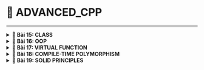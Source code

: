 <a name="top"></a>
# 📖 ADVANCED_CPP
----
<details>
<summary>🔖 <b>Bài 15: CLASS</b></summary>

### 📑 I. Khái niệm:

- Từ khóa `class` được dùng để định nghĩa một lớp, là một cấu trúc dữ liệu do người dùng tự định nghĩa có thể chứa dữ liệu và các hàm thành viên.
- Class là nền tảng của lập trình hướng đối tượng OOP trong C++.
- Định nghĩa Class (class definition hoặc template):
  
```cpp
class class_Name
{
    access_specifier:    // phạm vi truy cập là private, public, protected
    data member;         // những biến thành viên - thuộc tính attribute
    member funtions(){}  // hàm được khai báo bên trong class - phương thức method.
};
```

#### a) Access Specifier:
  - Kiểm soát quyền truy cập vào các thành viên của class.
  - Các cấp độ truy cập:
    - public: các thành viên class có thể truy cập được từ bên ngoài.
    - private: chỉ có thể truy cập trong chính class.
    - protected: truy cập trong class và bởi class con kế thừa.
    - Cấp độ mặc định là private.

> 👉 Ví dụ: Cấp độ truy cập public:
> - truy cập từ ngoài class.
> - truy cập bên trong class.

<details>
<summary>🔖 <b>publicEx.cpp</b></summary>

```cpp
#include <iostream>
using namespace std;

class User
{
    public:

    int a;
    double b;
    char c;

    void create()        // truy cập từ bên trong Class
    {
        User user1;      // user1 là đối tượng (object)

        user1.a = 30;
        user1.b = 20;
        user1.display();
    }

    void display();        // định nghĩa hàm bên trong class
    //{
    //    cout << a << endl;
    //    cout << b << endl;
    //}
};

void User::display()     // định nghĩa hàm bên ngoài class sử dụng toán tử `::`
{
    cout << a << endl;
    cout << b << endl;
}

int main()
{
    User user1, user2;    // user1, user2 là đối tượng (object)

    user1.a = 10;        // truy cập bên ngoài class
    user1.b = 20.6;

    user1.display();
    user1.create();
    return 0;
}
```

</details>

> 👉 Ví dụ: Cấp độ truy cập private:
> - không thể truy cập từ ngoài class, phải truy cập thông qua trung gian ở cấp độ public.
> - truy cập bên trong class.

<details>
<summary>🔖 <b>privateEx.cpp</b></summary>

```cpp
#include <iostream>
#include <string>

using namespace std;

class SinhVien
{
    private:
        string name;
        int age;
        int id;

    public:
        // Tự động +1 khi khởi tạo 1 object.
        SinhVien()
        {
            static int _id = 1;
            id = _id;
            _id++;
        }

        // Hàm kiểm tra xem tên có hợp lệ không
        bool checkName(string str)
        {
            for (int i = 0; i < str.length(); i++)
            {
                char c = str[i];
                if (!((c >= 'A' && c <= 'Z') || (c >= 'a' && c <= 'z') || (c == ' ')))
                {
                    return false;
                }
            }
            return true;
        }

        // Hàm kiểm tra xem tuổi có hợp lệ không
        bool checkAge(int age)
        {
            if (age <= 0) return false;
            return true;
        }

        // Hàm truy cập vào name cấp độ private
        void setName(string newName)
        {
            if (checkName(newName))
            {
                name = newName;
            }
            else
            {
                cout << "Unvalid name !" << endl;
                name = "";
            }
        }

        // Hàm truy cập vào age cấp độ private
        void setAge(int newAge)
        {
            if (checkAge(newAge))
            {
                age = newAge;
            }
            else
            {
                cout << "Unvalid age !" << endl;
                age = 0;
            }
        }

        // Hàm hiển thị
        void display()
        {
            cout << "Tên: " << name << endl;
            cout << "Tuổi: " << age << endl;
            cout << "MSV: " << id << endl;
        }
};

int main()
{
    SinhVien user1, user2;

    // phải truy cập các property ở cấp độ private thông qua hàm setName ở cấp độ public
    user1.setName("A");      
    user1.setAge(1);    
    user1.display();        

    cout << endl;

    user2.setName("B");
    user2.setAge(2);
    user2.display();

    cout << endl;
    
    return 0;
}
```

</details>

> 👉 Ví dụ: Cấp độ truy cập protected:
> - không thể truy cập từ ngoài class, phải truy cập thông qua trung gian ở cấp độ public.
> - truy cập bên trong base class và derived class.

```cpp
#include <iostream>
#include <string>

using namespace std;

class DoiTuong
{
    protected:
        string name;
        int age;
        int id;

        bool checkName(string str)
        {
            for (int i = 0; i < str.length(); i++)
            {
                char c = str[i];
                if (!((c >= 'A' && c <= 'Z') || (c >= 'a' && c <= 'z') || (c == ' ')))
                {
                    return false;
                }
            }
            return true;
        }

        bool checkAge(int age)
        {
            if (age <= 0) return false;
            return true;
        }

    public:
    
        DoiTuong()
        {
            static int _id = 1;
            id = _id;
            _id++;
        }

        void setName(string newName)
        {
            if (checkName(newName))
            {
                name = newName;
            }
            else
            {
                cout << "Unvalid name !" << endl;
                name = "";
            }
        }

        void setAge(int newAge)
        {
            if (checkAge(newAge))
            {
                age = newAge;
            }
            else
            {
                cout << "Unvalid age !" << endl;
                age = 0;
            }
        }

        string getName()
        {
            return name;
        }

        void display()
        {
            cout << "Tên: " << getName() << endl;
            cout << "Tuổi: " << age << endl;
            cout << "MSV: " << id << endl;
        }
};

class SinhVien : public DoiTuong
{
    private:
        string chuyenNganh;
    public:
        void create()
        {
            // Kế thừa được cả method và property cấp độ protected trong DoiTuong
            SinhVien sv1;
            sv1.setAge(6);
            sv1.age;
            sv1.checkAge(6);
        }
};

int main()
{
    SinhVien user1, user2;

    // Kế thừa được những method cấp độ public trong class DoiTuong, không kế thừa được cấp độ protected trong DoiTuong
    user1.setAge(9);
    user1.setName("n");

    return 0;
}
```


#### b) Special Member Functions - Methods:

- Constructor:
  - Là một hàm - method, có 3 dạng:
    - Không tham số.
    - Có tham số.
    - Danh sách khởi tạo (Initialization list).
  - Đặc điểm:
    - Không có kiểu trả về.
    - Trùng tên với class.
    - Dùng để khởi tạo những giá trị cho các biến trong class.
    - Tự động gọi khi khởi tạo một object.
  
> 👉 Ví dụ:
>     - Sử dụng Constructor để khởi tạo cho các biến mà không cần qua các object.

> Constructor không có tham số:

<details>
<summary>🔖 <b>constructor.cpp</b></summary>

```c
#include <iostream>
using namespace std;

class User
{
    public:
        int a;
        double b;
        char c;

        // Constructor
        User() 
        {
            a = 1;
            b = 2.5;
            c = 'A';
        }

        void create()   // hàm
        {
            User user1;

            user1.a = 30;
            user1.b = 20;
            user1.display();
        }

        void display();  // hàm
        // {
        //     cout << a << endl;
        //     cout << b << endl;
        // }
};

void User::display()
{
    cout << a << endl;
    cout << b << endl;
    cout << c << endl;
}

int main()
{
    User user1, user2;

    // user1.a = 10;
    // user1.b = 20.6;

    user1.display();

    return 0;
}
```

> ➡️ Kết quả:
>
> ![image](https://github.com/user-attachments/assets/08f00124-8019-4d29-8359-0ab84d586715)

</details>

> Constructor có tham số:
> - Có 2 loại:
>   - Có giá trị mặc định: khi khởi tạo object không cần thiết truyền giá trị.
 ```cpp
      User(int _a = 1, double _b = 2, char _c = 'd')
       {
            a = _a;
            b = _b;
            c = _c;
       }
 ```
>   - Không có giá trị mặc định: khi khởi tạo object bắt buộc phải truyền giá trị.

<details>
<summary>🔖 <b>constructor.cpp</b></summary>

```cpp
#include <iostream>
using namespace std;

class User
{
    public:
        int a;
        double b;
        char c;

        // Constructor
        User(int _a, double _b, char _c)   // tham số không có giá trị mặc định
        {
            a = _a;
            b = _b;
            c = _c;
        }

        void create()   // hàm
        {
            User user1(2,4,'c');
            user1.display();
        }

        void display();  // hàm
        // {
        //     cout << a << endl;
        //     cout << b << endl;
        // }
};

void User::display()
{
    cout << a << endl;
    cout << b << endl;
    cout << c << endl;
}

int main()
{
    User user1(1, 2, 'a'), user2(3,4,'b');

    user1.display();

    user2.display();

    return 0;
}
```

> ➡️ Kết quả:
>
> ![image](https://github.com/user-attachments/assets/bfd48341-5b1f-4dae-bbc3-949a0198b721)

</details>

> Constructor danh sách khởi tạo:
>  - Liệt kê ra một danh sách các biến và các giá trị sẽ truyền vào cho các biến đó.
>  - Không cần phải gán giá trị cho các biến nữa.
>  - Sử dụng dấu ':' để Compiler biết mình sử dụng danh sách khởi tạo.
>  - Câu lệnh bên trong body sẽ được thực thi sau danh sách khởi tạo.
 ```cpp
      User(int _a = 1, double _b = 2, char _c = 'd')
       : a(_a), b(_b), c(_c){}
 ```

- Destructor:
  - Là một hàm - method, không có tham số.
  - Đặc điểm:
    - Không có kiểu trả về.
    - Trùng tên với class, nhưng có thêm dấu '~' phía trước.
    - Tự động gọi trước khi một object được thu hồi.
    - Dùng để xóa dữ liệu của các biến.
  
> 👉 Ví dụ:
> - Trước khi các object cục bộ trong stack được thu hổi ở hàm main thì destructor sẽ được tự động gọi ra.

<details>
<summary>🔖 <b>destructor.cpp</b></summary>

```cpp
#include <iostream>
using namespace std;

class User
{
    public:
        int a;
        double b;
        char c;

        // Constructor
        User(int _a, double _b, char _c) 
        {
            a = _a;
            b = _b;
            c = _c;
        }

        // Destructor
        ~User() 
        {
            printf("Destructor!\n");
            a = b = 0;
            c = '\n';
            display();
        }

        void display();
        // {
        //     cout << a << endl;
        //     cout << b << endl;
        // }
};

void User::display()
{
    cout << a << endl;
    cout << b << endl;
    cout << c << endl;
}

int main()
{
    User user1(1, 2, 'a'), user2(3,4,'b');

    user1.display();

    user2.display();

    return 0;
}
```

> ➡️ Kết quả:
>
> ![image](https://github.com/user-attachments/assets/1836ffd8-1085-4c2b-b3dc-fac7b77a8304)

</details>

#### c) Từ khóa static trong class:

- Biến static trong class:
  - Khi 1 biến static được khai báo trong class, thì tất cả các object sẽ dùng chung địa chỉ của biến đó.
  - Khai báo trong class và khởi tạo bên ngoài class.
 
<details>
<summary>🔖 <b>staticEx.cpp</b></summary>

```cpp
#include <iostream>
using namespace std;

class User
{
    public:
        static int x;
        static int *d;

};

int User::x = 0;

int* User::d = nullptr;

int main()
{
    User user1, user2;

    user1.x = 100;
    cout << "x: " << user1.x << endl;

    user2.x = 200;
    cout << "x: " << user2.x << endl;

    return 0;
}
```

> ➡️ Kết quả:
>
> ![image](https://github.com/user-attachments/assets/9954845c-74c7-4b53-8913-5750c35cfb2c)

</details>

- Hàm static trong class:
  - Độc lập với các object, không cần thông qua object gọi ra, có thể gọi trực tiếp từ class.
  - Có thể được gọi khi không có object nào tồn tại.
  - Chỉ được sử dụng các biến static.

<details>
<summary>🔖 <b>staticMethod.cpp</b></summary>

```cpp
#include <iostream>
using namespace std;

class User
{
    public:
        int a;
        static int x;

        static void test()
        {
            cout << "static method\n";
            cout << x;                      // chỉ sử dụng được biến static
        }
};

int User::x = 0;


int main()
{
    User user1, user2;

    user1.test;     // gọi qua object

    User::test();   // gọi trực tiếp từ class

    return 0;
}
```

</details>

[🔼 _UP_](#top)

</details>


<details>
<summary>🔖 <b>Bài 16: OOP</b></summary>

### 📑 I. Khái niệm:

#### 1. Tính đóng gói: 

- Tính đóng gói (Encapsulation) là ẩn đi các property khỏi người dùng. Nghĩa là khai báo các property ở quyền truy cập private hoặc protected, không thể truy cập chúng từ các object bên ngoài.

```cpp
class SinhVien
{
    private:
        string name;    // tính đóng gói
        int age;        // tính đóng gói
        int id;         // tính đóng gói
}
```

#### 2. Tính trừu tượng: 

- Tính trừu tượng là ẩn đi các hàm khỏi người dùng. Nghĩa là khai báo các hàm ở quyền truy cập private hoặc protected, không thể truy cập chúng từ các object bên ngoài.

```cpp
class SinhVien
{
    private:
       /* Tính trừu tượng: khai báo, định nghĩa hàm ở cấp private*/
        // Hàm kiểm tra xem tên có hợp lệ không
        bool checkName(string str)
        {
            for (int i = 0; i < str.length(); i++)
            {
                char c = str[i];
                if (!((c >= 'A' && c <= 'Z') || (c >= 'a' && c <= 'z') || (c == ' ')))
                {
                    return false;
                }
            }
            return true;
        }

        // Hàm kiểm tra xem tuổi có hợp lệ không
        bool checkAge(int age)
        {
            if (age <= 0) return false;
            return true;
        }
}
```

- Hàm setter dùng để cài dữ liệu, còn hàm getter dùng để lấy dữ liệu.

```cpp
class SinhVien
{
    private:
        string name;
        int age;
        int id;

    public:
        // Constructor
        SinhVien()
        {
            static int _id = 1;
            id = _id;
            _id++;
        }

        // setter
        void setName(string newName)
        {
            if (checkName(newName))
            {
                name = newName;
            }
            else
            {
                cout << "Unvalid name !" << endl;
                name = "";
            }
        }

        // setter: đặt dữ liệu
        void setAge(int newAge)
        {
            if (checkAge(newAge))
            {
                age = newAge;
            }
            else
            {
                cout << "Unvalid age !" << endl;
                age = 0;
            }
        }

        // getter: lấy dữ liệu
        string getName()
        {
            return name;
        }

        // Hàm hiển thị
        void display()
        {
            cout << "Tên: " << getName << endl;
            cout << "Tuổi: " << age << endl;
            cout << "MSV: " << id << endl;
        }
};
```

#### 3. Tính kế thừa: 

- Một class có thể sử dụng lại những property hay method được khai báo trong những class khác.
- Chỉ có thể kế thừa được những property và method ở cấp độ public, protected trong base class còn private thì không thể kế thừa.
- Cú pháp:
  - `class derivedclass : public baseclass`
  - Đa kế thừa: `class derivedClass : public baseclass1, protected baseclass2, private baseclass3`
- Có 3 kiểu kế thừa:
  - public, private và protected.

- Cách truy cập của các property hay method trong base class:

|Cấp độ truy cập|Base class|Derived class|Thông qua object|
|:---:|:---:|:---:|:---:|
|`public`|✔️|✔️|✔️|
|`protected`|✔️|✔️|❌|
|`private`|✔️|❌|❌|

- Cách chuyển đổi cấp độ truy cập khi kế thừa từ các cấp truy cập của base class:

|Kiểu kế thừa|public|protected|private|
|:---:|:---:|:---:|:---:|
|`public`|giữ nguyên|giữ nguyên|không kế thừa|
|`protected`|protected|protected|không kế thừa|
|`private`|private|private|không kế thừa|

> 👉 Ví dụ: Các trường hợp kế thừa cấp độ public, protected, private.

<details>
<summary>🔖 <b>main.cpp</b></summary>
  
```cpp
#include <iostream>
#include <string>

using namespace std;

class BaseClass
{
    public:
        int a;
    
    protected:
        int b;

    private:
        int c;
};

class publicDerivedClass : public BaseClass
{
    public:
        void testPublic()
        {
            a = 1;          // truy cập được vào cấp public
            b = 2;          // truy cập được vào protected
            // c = 3;       // không thể truy cập vào cấp private của BaseClass
        }

};

class protectedDerivedClass : protected BaseClass
{
    public:
        void testProtected()
        {
            a = 1;          // truy cập được vào cấp public và trở thành protected trong protectedDerivedClass
            b = 2;          // truy cập được vào cấp protected và trở thành protected trong protectedDerivedClass
            // c = 3;       // không thể truy cập vào cấp private của BaseClass
        }

};

class privateDerivedClass : private BaseClass
{
    public:
        void testPrivate()
        {
            a = 1;          // truy cập được vào cấp public và trở thành private trong privateDerivedClass
            b = 2;          // truy cập được vào cấp protected và trở thành private trong privateDerivedClass
            // c = 3;       // không thể truy cập vào cấp private của BaseClass
        }

};

int main()
{
    // Kế thừa public
    publicDerivedClass pb;
    pb.a = 1;                   // a giữ nguyên là public
    //pb.b = 2;                 // b giữ nguyên là protected: không truy cập được từ bên ngoài
    //pb.c = 3;                 // c giữ nguyên là private: không được kế thừa

    // Kế thừa protected
    protectedDerivedClass pt;
    //pt.a = 1;                 // a trở thành protected: không truy cập được từ bên ngoài
    //pb.b = 2;                 // b trở thành protected: không truy cập được từ bên ngoài
    //pb.c = 3;                 // c giữ nguyên là private: không được kế thừa

    // Kế thừa private
    privateDerivedClass pv;
    //pt.a = 1;                 // a trở thành private: không truy cập được từ bên ngoài
    //pb.b = 2;                 // b trở thành private: không truy cập được từ bên ngoài
    //pb.c = 3;                 // c giữ nguyên là private: không được kế thừa
}
```

</details>

> 👉 Ví dụ: Đa kế thừa và diamond problem

<details>
<summary>🔖 <b>main.cpp</b></summary>

```
#include <iostream>
#include <string>

using namespace std;

class A
{
    public:
        A() { cout << "Constructor A\n"; }

        void displayA() { cout << "Day la lop A\n"; } 
};

class B : public A{
    public: 
        B(){ cout << "Constructor A\n"; }

        void displayB() { cout << "Day la lop B\n"; } 
};

class C : public A{
    public: 
        C(){ cout << "Constructor C\n"; }

        void displayC() { cout << "Day la lop C\n"; } 
};

class D : public B, public C{
    public: 
        D(){ cout << "Constructor D\n"; }

        void displayD() { cout << "Day la lop D\n"; } 
};

int main()
{
    D d;

    d.displayB();       // kế thừa hàm displayB từ B
    d.displayC();       // kế thừa hàm displayB từ C
    d.displayD();       // kế thừa hàm displayB từ D
    // d.displayA();    --> diamond problem: có kế thừa A gián tiếp qua B và C nhưng vì có 2 phiên bản của A nên Compiler thông báo lỗi

    d.B::displayA();    // kế thừa hàm displayA gián tiếp thông qua B
    d.C::displayA();    // kế thừa hàm displayA gián tiếp thông qua C

    return 0;
}
```

</details>

#### 4. Tính đa hình:

- Tính đa hình (Polymorphism) có nghĩa là nhiều dạng, và nó xảy ra khi có nhiều class có liên quan với nhau thông qua kế thừa.
- Tính đa hình có thể được chia thành 2 loại chính tương đương với 2 giai đoạn chính của chương trình (Compile-time và Run-time):
  - Đa hình tại thời điểm biên dịch (Compile-time Polymorphism).
  - Đa hình tại thời điểm chạy (Run-time Polymorphism).

- Đa hình tại thời điểm chạy (Run-time Polymorphism):
  - Xảy ra khi trình biên dịch không thể biết trước chính xác hàm nào sẽ được gọi – nó sẽ quyết định khi chương trình chạy, tùy theo đối tượng thực sự.
  - Cách dùng:
    - Kế thừa + hàm ảo (virtual).
    - Gọi qua con trỏ hoặc tham chiếu đến lớp cha.

> 👉 Ví dụ: Đa hình với down-casting và up casting
> - up-casting: luôn luôn an toàn và in đủ thông tin.
> - down-casting: có thể bị lỗi và không in ra đủ thông tin.

<details>
<summary>🔖 <b>main.cpp</b></summary>

```
#include "OOPex3.hpp"

int main()
{
    SinhVien sv1;
    sv1.setAge(20);
    sv1.setName("A");
    sv1.setCN("DTD");
    sv1.display();

    cout << endl;

    HocSinh hs1;
    hs1.setAge(7);
    hs1.setName("B");
    hs1.setLH("2A");
    //hs1.display();

    DoiTuong *dt;

    dt = &sv1;                      
    //dt->display();                // không in ra CN vì sv1 đã được ép kiểu ngầm định về class DoiTuong
    ((SinhVien*)dt)->display();     // down-casting: ép kiểu từ base class xuống derived class

    cout << endl;

    dt = &hs1;          
    dt->display();                  // không in ra LH vì hs1 đã được ép kiểu ngầm định về class DoiTuong

    cout << endl;

    SinhVien *sv = &sv1;
    ((DoiTuong*)sv)->display();     // up-casting: ép kiểu từ derived class lên base class

    DoiTuong dt1;
    dt1.setName("C");
    dt1.setAge(9);
    dt = &dt1;
    ((SinhVien*)dt)->display();     // lỗi: cố truy cập vào Chuyên ngành mặc dù không đủ thông tin


    return 0;
}
```

> ➡️ Kết quả:
>
> ![image](https://github.com/user-attachments/assets/f9372d06-d46f-401b-85c5-e26e23cfb8b7)

</details>

[🔼 _UP_](#top)

</details>

<details>
<summary>🔖 <b>Bài 17: VIRTUAL FUNCTION</b></summary>

### 📑 I. Khái niệm:

- Virtual Function - Hàm ảo là một hàm thành viên được khai báo trong base class đi kèm từ khóa `virtual`.
- Khi một hàm là `virtual`, nó có thể được ghi đè (override) trong base class để cung cấp cách triển khai riêng.
- Khi gọi một hàm ảo thông qua con trỏ hoặc tham chiếu đến derived class, hàm được gọi sẽ được quyết định dựa trên đối tượng thực tế mà con trỏ hoặc tham chiếu mà nó đang trỏ tới mà không dựa vào kiểu của con trỏ.
  
- Pure Virtual Function - Hàm thuần ảo là một hàm ảo không có định nghĩa trong base class, được khai báo với cú pháp = 0 và khiến base class trở thành class trừu tượng, nghĩa là không thể tạo đối tượng từ class này.
  - Abstract Class:
    - Có ít nhất một hàm thuần ảo.
  - Interface:
    - Là lớp từu tượng chỉ chứa hàm thuần ảo và không có dữ liệu thành viên.

> 👉 Ví dụ: Hàm ảo
> - sử dụng từ khóa virtual cho hàm ở base class.
> - hàm được gọi sẽ được quyết định bởi đối tượng mà con trỏ trỏ tới.
> - không cần phải ép kiểu up, down casting.

<details>
<summary>🔖 <b>virtual.hpp</b></summary>

```
#ifndef VIRTUAL_HPP
#define VIRTUAL_HPP


#include <iostream>
#include <string>

using namespace std;

class DoiTuong
{
    protected:
        string name;
        int age;
        int id;

        bool checkName(string str)
        {
            for (int i = 0; i < str.length(); i++)
            {
                char c = str[i];
                if (!((c >= 'A' && c <= 'Z') || (c >= 'a' && c <= 'z') || (c == ' ')))
                {
                    return false;
                }
            }
            return true;
        }

        bool checkAge(int age)
        {
            if (age <= 0) return false;
            return true;
        }

    public:
    
        DoiTuong()
        {
            static int _id = 1;
            id = _id;
            _id++;
        }

        void setName(string newName)
        {
            if (checkName(newName))
            {
                name = newName;
            }
            else
            {
                cout << "Unvalid name !" << endl;
                name = "";
            }
        }

        void setAge(int newAge)
        {
            if (checkAge(newAge))
            {
                age = newAge;
            }
            else
            {
                cout << "Unvalid age !" << endl;
                age = 0;
            }
        }

        string getName()
        {
            return name;
        }

        virtual void display()
        {
            cout << "Tên: " << getName() << endl;
            cout << "Tuổi: " << age << endl;
            cout << "MSV: " << id << endl;
        }
};

class SinhVien : public DoiTuong
{
    private:
        string chuyenNganh;
    public:
        void setCN(string newCN)
        {
            chuyenNganh = newCN;
        }

        string getCN()
        {
            return chuyenNganh;
        }

        void display()      // overload: hàm trùng tên dùng để mở rộng tính năng
        {
            DoiTuong::display();
            cout << "Chuyên ngành: " << getCN() << endl;
        }
};

class HocSinh : public DoiTuong

{
    private:
        string chuyenNganh;
    public:
        void setLH(string newCN)
        {
            chuyenNganh = newCN;
        }

        string getLH()
        {
            return chuyenNganh;
        }

        void display()      // overload: hàm trùng tên dùng để mở rộng tính năng
        {
            DoiTuong::display();
            cout << "Lớp: " << getLH() << endl;
        }
};

#endif // VIRTUAL_HPP
```

</details>

<details>
<summary>🔖 <b>virtual.cpp</b></summary>

```
#include "OOPex3.hpp"

int main()
{
    SinhVien sv1;
    sv1.setAge(20);
    sv1.setName("A");
    sv1.setCN("DTD");
    sv1.display();

    cout << endl;

    HocSinh hs1;
    hs1.setAge(7);
    hs1.setName("B");
    hs1.setLH("2A");
    //hs1.display();

    DoiTuong *dt;

    dt = &sv1;                          // dựa vào đối tượng thực tế là sv1 thuộc class SinhVien
    dt->display();                      // hàm display được gọi ra sẽ phụ thuộc vào đối tượng là sv1 nằm ở class SinhVien
    //((SinhVien*)dt)->display();       // khi sử dụng virtual ở base class thì không cần phải ép kiểu nữa

    cout << endl;

    dt = &hs1;          
    dt->display();                      

    return 0;
}
```

> ➡️ Kết quả:
>
> ![image](https://github.com/user-attachments/assets/e4cbe1ac-c4ff-49d9-a0a5-6de08a3d3e18)

</details>

> 👉 Ví dụ: Từ khóa `override`
> - `override` dùng để ghi đè một hàm ảo (virtual function) trong base class bằng một phiên bản mới trong derived class.

<details>
<summary>🔖 <b>override.cpp</b></summary>

```
#include <iostream>
using namespace std;

class BaseClass{
    public:
        virtual void display(){                            // Hàm ảo
            cout << "display from class cha" << endl;
        }
};

class DerivedClass : public BaseClass{
    public:
        void display() override{                           // Ghi đè hàm ảo
            cout << "display from class con" << endl;
        }
};

int main(){
    BaseClass *ptr;
    DerivedClass obj;

    // trỏ con trỏ BaseClass cha đến đối tượng class DerivedClass
    ptr = &obj;

    // Gọi hàm ảo
    ptr->display();
}
```

</details>

> 👉 Ví dụ: Hàm thuần ảo
> - Không có định nghĩa trong base class, buộc phải override trong derived class.

```
#include <iostream>
using namespace std;

class BaseClass{
    public:
        virtual void display() = 0;                     // Hàm thuần ảo
};

class DerivedClass : public BaseClass{
    public:
        void display() override{                        // Ghi đè hàm thuần ảo
            cout << "display from class con" << endl;
        }
};

int main()
{

    BaseClass *ptr;
    DerivedClass obj;

    ptr = &obj;
    ptr->display();

    return 0;
}
```

[🔼 _UP_](#top)

</details>

<details>
<summary>🔖 <b>Bài 18: COMPILE-TIME POLYMORPHISM</b></summary>

### 📑 I. Khái niệm:

- Đa hình tại thời điểm biên dịch (Compile-time):
  - Là đa hình được quyết định ngay khi biên dịch (compile-time).
  - Cách dùng:
    - Function overloading (nạp chồng hàm)
    - Operator overloading (nạp chồng toán tử)
    - Templates (khuôn mẫu hàm/lớp)

#### 1. Function Overloading:
- Nạp chồng hàm là việc định nghĩa nhiều hàm cùng tên nhưng khác tham số trong cùng một phạm vi.
- Trình biên dịch sẽ chọn hàm phù hợp dựa trên kiểu và số lượng đối số khi gọi hàm.

> 👉 Ví dụ: Nạp chồng hàm trong class

<details>
<summary>🔖 <b>overload.cpp</b></summary>

```
#include <iostream>
#include <string>
using namespace std;

class TinhToan{
    private:
        int a;
        int b;
    public:
        // Cùng tên method nhưng bắt buộc khác tham số, không bắt buộc khác kiểu trả về
        double tong(int a, int b){
            return a+b;
        }
        // int tong(int a, int b){                      --> lỗi vì chỉ khác kiểu trả về
        //     return a+b;
        // }
        double tong(int a, int b, int c, double d){
            return (double)a+b+c+d;
        }
        double tong(int a, double b){
            return (double)a+b;
        }
};

int main(int argc, char const *argv[])
{
    TinhToan th, th1, th2;
    cout << th.tong(2, 5) << endl;
    cout << th1.tong(2, 5, 7, 6.7) << endl;
    cout << th2.tong(2, 3.5) << endl;
    return 0;
}
```

> ➡️ Kết quả:
>
> ![image](https://github.com/user-attachments/assets/b2fe0f87-de0d-4113-aa50-c8add363cdf9)

</details>

#### 2. Operator Overloading:
- Nạp chồng toán tử (Operator Overloading) là việc định nghĩa lại cách hoạt động của các toán tử (+, -, , =, ==, <<, >>,...) cho các kiểu dữ liệu do người dùng định nghĩa (class/struct).
- Cú pháp:

```
<return_type> operator symbol (parameter)
{
    // logic của toán tử
}
```

- Các toán tử có thể định nghĩa lại:

```
+	–	*	/	%	^	&	|	~	!	=	<	>	+=	-=	*=
/=	%=	^=	&=	|=	<<	>>	>>=		<<=	==	!=	<=	>=	&&	||	++
—	->*	,	->	[]	()	new	delete	new[]	delete[]
```

- Các toán tử không thể định nghĩa lại:
  - Toán tử `.`
  - Toán tử phạm vi `::`
  - Toán tử điều kiện `?:`
  - Toán tử sizeof

> 👉 Ví dụ: Nạp chồng toán tử trong class
> - Nạp chồng toán tử để cộng phần thực và phần ảo của đối tượng hiện tại với đối tượng được truyền vào.
> - Và để so sánh `==` giữa 2 số phức.

<details>
<summary>🔖 <b>operatoroverload.cpp</b></summary>

```
#include <iostream>
using namespace std;

class Complex
{
    private:
        double realPart;    
        double imagPart;    
   
    public:
        Complex(double real = 0, double imag = 0): realPart(real), imagPart(imag){}                 // Constructor có 2 tham số mặc định

        Complex operator + (const Complex other) const                                              // nạp chồng toán tử +: để cộng với đối số truyền vào
        {
            Complex result;
            result.realPart = this->realPart + other.realPart;                                      // cộng phần thực của đối tượng hiện tại với phần thực của đối tượng truyền vào
            result.imagPart = this->imagPart + other.imagPart;
            return result;
        }

        // nạp chồng toán tử so sánh bằng (==)
        bool operator == (const Complex other) const                                    
        {
            return (this->realPart == other.realPart && this->imagPart == other.imagPart);          // so sánh phần thực và phần ảo của đối tượng hiện tại với đối tượng truyền vào
        }

        // hàm hiển thị
        void display() const
        {
            cout << realPart << " + " << imagPart << "i" << endl;
        }
};

int main()
{
    Complex c1(3,4);
    Complex c2(5,6);
    Complex c3 = c1 + c2;
    c1.display();
    c2.display();
    c3.display();

    if (c1 == c2){
        cout << "Hai số phức bằng nhau" << endl;
    } else {
        cout << "Hai số phức không bằng nhau" << endl;
    }
    return 0;
}

```

> ➡️ Kết quả:
>
> ![image](https://github.com/user-attachments/assets/f689e084-252a-4073-b981-6b29b1469d4d)

</details>

> 👉 Ví dụ: Con trỏ `this`
> - Con trỏ `this` là một con trỏ ẩn (ẩn danh) có sẵn trong mọi hàm thành viên (method) của class. Nó trỏ đến chính đối tượng hiện tại.
> - Con trỏ `this` chính là con trỏ trỏ đến object gọi hàm setName có kiểu là Student*.
> - Con trỏ `this` là một con trỏ hằng không thể thay đổi giá trị của nó, chỉ thay đổi được giá trị mà nó trỏ tới.

```
class Student
{
    private:
        std::string name;
    public:
        void setName(std::string name)
        {
            this->name = name; 
        }
};
```

### 📑 II. Pass by Value và Pass by reference:

#### 1. Pass by Value - Truyền theo giá trị:
- Khi truyền giá trị, một bản sao của biến được truyền vào hàm.
- Hàm sẽ làm việc trên bản sao nên không ảnh hưởng đến biến gốc.
> 👉 Ví dụ minh họa:
> - Truyền vào hàm modify giá trị của a thì giá trị a đó chỉ là một bản sao dữ liệu nên không có tác động gì tới biến gốc.
```
void modify(int x){ x = x + 10;}

int main()
{
    int a = 5;
    modify(a);
    cout << a << endl; // Output: 5
}
```

#### 2. Pass by Reference - Truyền theo tham chiếu:
- Khi truyền theo tham chiếu, ta truyền chính biến gốc vào hàm.
- Hàm có thể thay đổi giá trị của biến gốc đó.
> 👉 Ví dụ minh họa:
> - Truyền vào hàm modify tham chiếu của a nên khi thay đổi nó sẽ thay đổi luôn cả biến gốc.
```
void modify(int& x){ x = x + 10;}

int main()
{
    int a = 5;
    modify(a);
    cout << a << endl; // Output: 5
}
```

[🔼 _UP_](#top)

</details>

<details>
<summary>🔖 <b>Bài 19: SOLID PRINCIPLES</b></summary>

### 📑 I. Khái niệm:
- SOLID là tập hợp 5 nguyên tắc thiết kế phần mềm giúp tạo ra mã nguồn dễ bảo trì, mở rộng và linh hoạt hơn.

#### 1. S - Single Responsibility Principle (SRP) - Nguyên tắc đơn trách nhiệm:
- Mỗi class chỉ nên làm một nhiệm vụ duy nhất, giúp dễ bảo trì, dễ mở rộng và dễ kiểm thử hơn.
> 👉 Ví dụ: Mỗi một class nên chỉ chứa một hàm chức năng duy nhất:

```
// Class xử lý dữ liệu
class Process
{
    public:
        void processData(){}
};

// Class lưu trữ dữ liệu
class Save
{
    public:
        void saveData(){}
};

// Class gửi dữ liệu
class Send
{
    public:
        void sendData(){}
};
```

#### 2. O - Open/Closed Principle (OCP) - Nguyên tắc đóng mở:
- Code nên mở rộng được, nhưng không cần chỉnh sửa mã nguồn cũ. Khi cần thêm tính năng mới, hãy thêm mã mới thay vì chỉnh sửa mã hiện có.
- Tránh sửa đổi mã nguồn cũ, giúp giữ sự ổn định.
> 👉 Ví dụ: Dễ dàng thêm chức năng mà không phải sửa đổi PaymentMethod:
> - tránh dùng điều kiện if else gây khó mở rộng
> - cần dùng chức năng nào thì chỉ việc gọi chức năng đó

```
class PaymentMethod
{
    public:
        virtual void pay() = 0;
};
   
class CreditCard : public PaymentMethod
{
    public:
        void pay() override { /* Xử lý thẻ tín dụng */ }
};
   
class PayPal : public PaymentMethod
{
    public:
        void pay() override { /* Xử lý PayPal */ }
};

```

#### 3. L - Liskov Substitution Principle (OCP) - Thay thế Liskov:
- Một derived class có thể thay thế base class nhưng không làm thay đổi tính logic ban đầu.
> 👉 Ví dụ: Viết class Vehicle để xe xăng lẫn xe điện đều có thể kế thừa:
> - xe xăng thì sẽ đổ xăng 
> - xe điện thì sẽ sạc điện
> - không nên viết xe điện kế thừa từ xe xăng và ngược lại

```
class Vehicle
{
    public:
        virtual void rechargeOrRefuel() = 0;    // hàm thuần ảo được dùng để cho các class khác khi kế thừa có thể override
};
   
class GasCar : public Vehicle
{
    public:
        void rechargeOrRefuel() override
        {
            cout << "Đổ xăng" << endl;          // override lại hàm thuần ảo
        }
};

class ElectricCar : public Vehicle
{
    public:
        void rechargeOrRefuel() override
        {
            cout << "Sạc pin" << endl;          // override lại hàm thuần ảo
        }
};
```

#### 4. I - Interface Segregation Principle (ISP) - Nguyên tắc phân tách giao diện:
- Một class không nên bị ép buộc triển khai những phương thức mà nó không sử dụng.
- Tránh việc các class con phải cài đặt các phương thức không liên quan.
> 👉 Ví dụ: Mỗi interface chỉ nên đảm nhiệm 1 nhiệm vụ:
> - khi kế thừa chức năng nào thì lấy chức năng đó 
> - không nên kế thừa những chức năng không liên quan
> - ô tô có thể kế thừa Drive, Fuel, Cargo
> - còn xe đạp thì chỉ kế thừa Drive, Cargo, không kế thừa Fuel

```
// Interface cho phương tiện có thể lái
class IDrive{
    public:
        virtual void drive() = 0;
};
   
// Interface cho phương tiện có thể cần đổ xăng
class IFuel{
    public:
        virtual void refuel() = 0;
};

// Interface cho phương tiện có thể chở hàng
class ICargo{
    public:
        virtual void loadCargo() = 0;
};

// Xe ô tô
class Car : public IDrive, public IFuel, public ICargo{
public:
    void drive() override{ cout << "Lái ô tô" << endl; }

    void refuel() override{ cout << "Đổ xăng" << endl; }

    void loadCargo() override{ cout << "Chở hàng" << endl; }
};

// xe đạp
class Bike : public IDrive, public ICargo{
    public:
        void drive() override{ cout << "Lái xe đạp" << endl; }

	      void loadCargo() override{ cout << "Chở hàng" << endl; }
};

```

#### 5. D - Dependency Inversion Principle (DIP) - Nguyên tắc đảo ngược sự phụ thuộc:
- Các phần quan trọng trong chương trình không nên dựa trực tiếp vào chi tiết cụ thể mà nên dựa vào một giao diện chung. Điều này giúp phần mềm linh hoạt hơn, dễ mở rộng và thay đổi mà không làm ảnh hưởng đến các phần khác.
> 👉 Ví dụ: Một công tắc có thể bật được nhiều thiết bị:
> - bật các thiết bị khác nhau trong nhà

```
#include <iostream>
using namespace std;

class Device{
    public:
        virtual void turnOn() = 0;
};
class LightBulb : public Device{
    public:
        void turnOn() override { /* Bật đèn */ }
};
class Fan : public Device{
    public:
        void turnOn() override { /* Bật quạt */ }
};
class Switch{
    private:
        Device *device;

    public:
        Switch(Device *d) : device(d){}         // Constructor đổi device khi bật
        void operate() { device->turnOn(); }
};


int main(){
    
    LightBulb lb;
    Fan fan;

    Switch lightSwitch(&lb);
    lightSwitch.operate();

    Switch fanSwitch(&fan);
    fanSwitch.operate();
    return 0;
}
```

[🔼 _UP_](#top)

</details>



